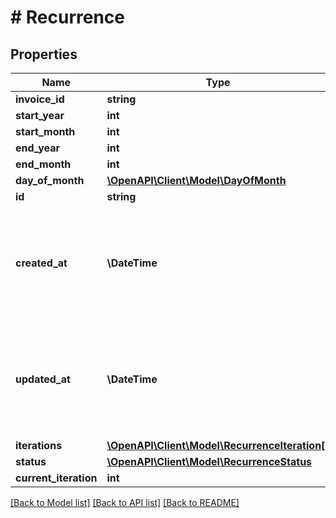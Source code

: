 # # Recurrence

## Properties

Name | Type | Description | Notes
------------ | ------------- | ------------- | -------------
**invoice_id** | **string** |  |
**start_year** | **int** |  |
**start_month** | **int** |  |
**end_year** | **int** |  |
**end_month** | **int** |  |
**day_of_month** | [**\OpenAPI\Client\Model\DayOfMonth**](DayOfMonth.md) |  |
**id** | **string** |  |
**created_at** | **\DateTime** | Time at which the receivable was created. Timestamps follow the ISO 8601 standard. |
**updated_at** | **\DateTime** | Time at which the receivable was last updated. Timestamps follow the ISO 8601 standard. |
**iterations** | [**\OpenAPI\Client\Model\RecurrenceIteration[]**](RecurrenceIteration.md) |  |
**status** | [**\OpenAPI\Client\Model\RecurrenceStatus**](RecurrenceStatus.md) |  |
**current_iteration** | **int** |  |

[[Back to Model list]](../../README.md#models) [[Back to API list]](../../README.md#endpoints) [[Back to README]](../../README.md)
